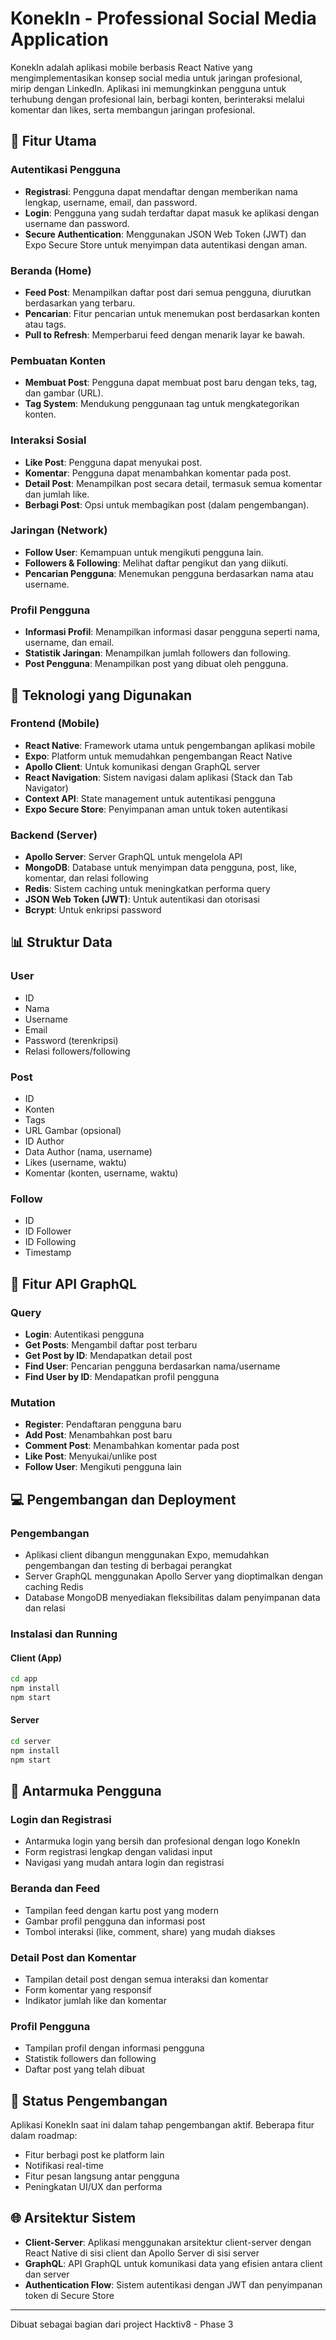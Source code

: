 # KonekIn - Professional Social Media Application

KonekIn adalah aplikasi mobile berbasis React Native yang mengimplementasikan konsep social media untuk jaringan profesional, mirip dengan LinkedIn. Aplikasi ini memungkinkan pengguna untuk terhubung dengan profesional lain, berbagi konten, berinteraksi melalui komentar dan likes, serta membangun jaringan profesional.

## 📱 Fitur Utama

### Autentikasi Pengguna
- **Registrasi**: Pengguna dapat mendaftar dengan memberikan nama lengkap, username, email, dan password.
- **Login**: Pengguna yang sudah terdaftar dapat masuk ke aplikasi dengan username dan password.
- **Secure Authentication**: Menggunakan JSON Web Token (JWT) dan Expo Secure Store untuk menyimpan data autentikasi dengan aman.

### Beranda (Home)
- **Feed Post**: Menampilkan daftar post dari semua pengguna, diurutkan berdasarkan yang terbaru.
- **Pencarian**: Fitur pencarian untuk menemukan post berdasarkan konten atau tags.
- **Pull to Refresh**: Memperbarui feed dengan menarik layar ke bawah.

### Pembuatan Konten
- **Membuat Post**: Pengguna dapat membuat post baru dengan teks, tag, dan gambar (URL).
- **Tag System**: Mendukung penggunaan tag untuk mengkategorikan konten.

### Interaksi Sosial
- **Like Post**: Pengguna dapat menyukai post.
- **Komentar**: Pengguna dapat menambahkan komentar pada post.
- **Detail Post**: Menampilkan post secara detail, termasuk semua komentar dan jumlah like.
- **Berbagi Post**: Opsi untuk membagikan post (dalam pengembangan).

### Jaringan (Network)
- **Follow User**: Kemampuan untuk mengikuti pengguna lain.
- **Followers & Following**: Melihat daftar pengikut dan yang diikuti.
- **Pencarian Pengguna**: Menemukan pengguna berdasarkan nama atau username.

### Profil Pengguna
- **Informasi Profil**: Menampilkan informasi dasar pengguna seperti nama, username, dan email.
- **Statistik Jaringan**: Menampilkan jumlah followers dan following.
- **Post Pengguna**: Menampilkan post yang dibuat oleh pengguna.

## 🔧 Teknologi yang Digunakan

### Frontend (Mobile)
- **React Native**: Framework utama untuk pengembangan aplikasi mobile
- **Expo**: Platform untuk memudahkan pengembangan React Native
- **Apollo Client**: Untuk komunikasi dengan GraphQL server
- **React Navigation**: Sistem navigasi dalam aplikasi (Stack dan Tab Navigator)
- **Context API**: State management untuk autentikasi pengguna
- **Expo Secure Store**: Penyimpanan aman untuk token autentikasi

### Backend (Server)
- **Apollo Server**: Server GraphQL untuk mengelola API
- **MongoDB**: Database untuk menyimpan data pengguna, post, like, komentar, dan relasi following
- **Redis**: Sistem caching untuk meningkatkan performa query
- **JSON Web Token (JWT)**: Untuk autentikasi dan otorisasi
- **Bcrypt**: Untuk enkripsi password

## 📊 Struktur Data

### User
- ID
- Nama
- Username
- Email
- Password (terenkripsi)
- Relasi followers/following

### Post
- ID
- Konten
- Tags
- URL Gambar (opsional)
- ID Author
- Data Author (nama, username)
- Likes (username, waktu)
- Komentar (konten, username, waktu)

### Follow
- ID
- ID Follower
- ID Following
- Timestamp

## 🚀 Fitur API GraphQL

### Query
- **Login**: Autentikasi pengguna
- **Get Posts**: Mengambil daftar post terbaru
- **Get Post by ID**: Mendapatkan detail post
- **Find User**: Pencarian pengguna berdasarkan nama/username
- **Find User by ID**: Mendapatkan profil pengguna

### Mutation
- **Register**: Pendaftaran pengguna baru
- **Add Post**: Menambahkan post baru
- **Comment Post**: Menambahkan komentar pada post
- **Like Post**: Menyukai/unlike post
- **Follow User**: Mengikuti pengguna lain

## 💻 Pengembangan dan Deployment

### Pengembangan
- Aplikasi client dibangun menggunakan Expo, memudahkan pengembangan dan testing di berbagai perangkat
- Server GraphQL menggunakan Apollo Server yang dioptimalkan dengan caching Redis
- Database MongoDB menyediakan fleksibilitas dalam penyimpanan data dan relasi

### Instalasi dan Running

#### Client (App)
```bash
cd app
npm install
npm start
```

#### Server
```bash
cd server
npm install
npm start
```

## 📱 Antarmuka Pengguna

### Login dan Registrasi
- Antarmuka login yang bersih dan profesional dengan logo KonekIn
- Form registrasi lengkap dengan validasi input
- Navigasi yang mudah antara login dan registrasi

### Beranda dan Feed
- Tampilan feed dengan kartu post yang modern
- Gambar profil pengguna dan informasi post
- Tombol interaksi (like, comment, share) yang mudah diakses

### Detail Post dan Komentar
- Tampilan detail post dengan semua interaksi dan komentar
- Form komentar yang responsif
- Indikator jumlah like dan komentar

### Profil Pengguna
- Tampilan profil dengan informasi pengguna
- Statistik followers dan following
- Daftar post yang telah dibuat

## 📝 Status Pengembangan
Aplikasi KonekIn saat ini dalam tahap pengembangan aktif. Beberapa fitur dalam roadmap:
- Fitur berbagi post ke platform lain
- Notifikasi real-time
- Fitur pesan langsung antar pengguna
- Peningkatan UI/UX dan performa

## 🌐 Arsitektur Sistem
- **Client-Server**: Aplikasi menggunakan arsitektur client-server dengan React Native di sisi client dan Apollo Server di sisi server
- **GraphQL**: API GraphQL untuk komunikasi data yang efisien antara client dan server
- **Authentication Flow**: Sistem autentikasi dengan JWT dan penyimpanan token di Secure Store

---

Dibuat sebagai bagian dari project Hacktiv8 - Phase 3
